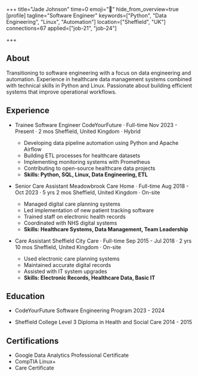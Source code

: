 +++
title="Jade Johnson"
time=0
emoji="👤"
hide_from_overview=true
[profile]
tagline="Software Engineer"
keywords=["Python", "Data Engineering", "Linux", "Automation"]
location=["Sheffield", "UK"]
connections=67
applied=["job-21", "job-24"]
 
+++

## About

Transitioning to software engineering with a focus on data engineering and automation. Experience in healthcare data management systems combined with technical skills in Python and Linux. Passionate about building efficient systems that improve operational workflows.

## Experience

- Trainee Software Engineer
  CodeYourFuture · Full-time
  Nov 2023 - Present · 2 mos
  Sheffield, United Kingdom · Hybrid

  - Developing data pipeline automation using Python and Apache Airflow
  - Building ETL processes for healthcare datasets
  - Implementing monitoring systems with Prometheus
  - Contributing to open-source healthcare data projects
  - **Skills: Python, SQL, Linux, Data Engineering, ETL**

- Senior Care Assistant
  Meadowbrook Care Home · Full-time
  Aug 2018 - Oct 2023 · 5 yrs 2 mos
  Sheffield, United Kingdom · On-site

  - Managed digital care planning systems
  - Led implementation of new patient tracking software
  - Trained staff on electronic health records
  - Coordinated with NHS digital systems
  - **Skills: Healthcare Systems, Data Management, Team Leadership**

- Care Assistant
  Sheffield City Care · Full-time
  Sep 2015 - Jul 2018 · 2 yrs 10 mos
  Sheffield, United Kingdom · On-site
  - Used electronic care planning systems
  - Maintained accurate digital records
  - Assisted with IT system upgrades
  - **Skills: Electronic Records, Healthcare Data, Basic IT**

## Education

- CodeYourFuture
  Software Engineering Program
  2023 - 2024

- Sheffield College
  Level 3 Diploma in Health and Social Care
  2014 - 2015

## Certifications

- Google Data Analytics Professional Certificate
- CompTIA Linux+
- Care Certificate
